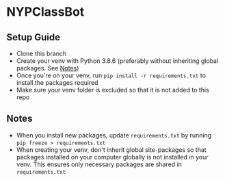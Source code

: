 # NYPClassBot

## Setup Guide
- Clone this branch
- Create your venv with Python 3.8.6 (preferably without inheriting global packages. See <a href="notes-requirements">Notes</a>)
- Once you're on your venv, run `pip install -r requirements.txt` to install the packages required
- Make sure your venv folder is excluded so that it is not added to this repo

## Notes
- When you install new packages, update `requirements.txt` by running `pip freeze > requirements.txt`
<a name="notes-requirements"></a>
- When creating your venv, don't inherit global site-packages so that packages installed on your computer globally is not installed in your venv. This ensures only necessary packages are shared in `requirements.txt`
 